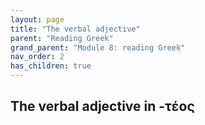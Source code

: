 ```yaml
---
layout: page
title: "The verbal adjective"
parent: "Reading Greek"
grand_parent: "Module 8: reading Greek"
nav_order: 2
has_children: true
---
```


## The verbal adjective in -τέος


